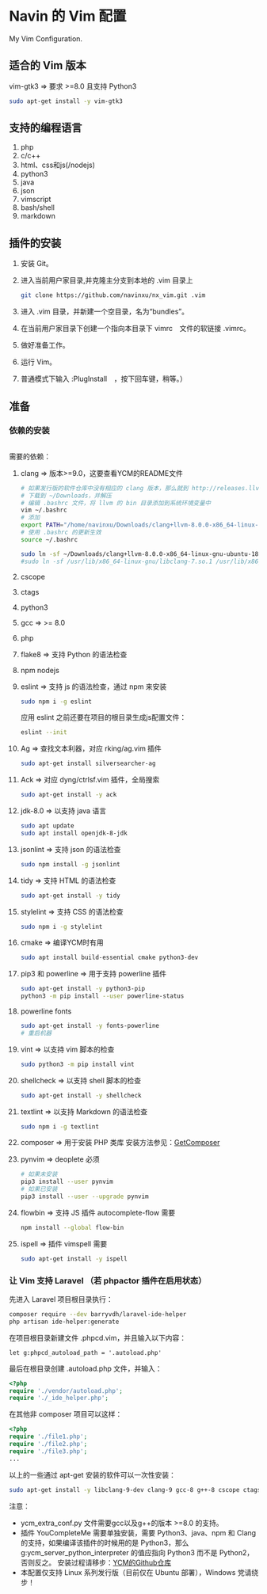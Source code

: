 # Navin 的 Vim 配置
My Vim Configuration.

## 适合的 Vim 版本
vim-gtk3 => 要求 >=8.0 且支持 Python3
```bash
sudo apt-get install -y vim-gtk3
```

## 支持的编程语言
1. php
2. c/c++
3. html、css和js(/nodejs)
4. python3
5. java
6. json
7. vimscript
8. bash/shell
9. markdown

## 插件的安装
1. 安装 Git。
2. 进入当前用户家目录,并克隆主分支到本地的 .vim 目录上

    ```bash
    git clone https://github.com/navinxu/nx_vim.git .vim
    ```
3. 进入 .vim 目录，并新建一个空目录，名为“bundles”。
4. 在当前用户家目录下创建一个指向本目录下 vimrc　文件的软链接 .vimrc。
5. 做好准备工作。
6. 运行 Vim。
7. 普通模式下输入 :PlugInstall　，按下回车键，稍等。）

## 准备
### 依赖的安装
```cpp

```
需要的依赖：
1. clang => 版本>=9.0，这要查看YCM的README文件

    ```bash
    # 如果发行版的软件仓库中没有相应的 clang 版本，那么就到 http://releases.llvm.org/download.html#9.0.0 这里下载与操作系统对应的  llvm 预编译版本
    # 下载到 ~/Downloads，并解压
    # 编辑 .bashrc 文件，将 llvm 的 bin 目录添加到系统环境变量中
    vim ~/.bashrc
    # 添加 
    export PATH="/home/navinxu/Downloads/clang+llvm-8.0.0-x86_64-linux-gnu-ubuntu-18.04/bin:${PATH}"
    # 使用 .bashrc 的更新生效
    source ~/.bashrc
    
    sudo ln -sf ~/Downloads/clang+llvm-8.0.0-x86_64-linux-gnu-ubuntu-18.04/lib/libclang.so.8 /usr/lib/x86_64-linux-gnu/
    #sudo ln -sf /usr/lib/x86_64-linux-gnu/libclang-7.so.1 /usr/lib/x86_64-linux-gnu/libclang.so.7
    ```
2. cscope
3. ctags
4. python3
5. gcc => >= 8.0
6. php
7. flake8 => 支持 Python 的语法检查
8. npm nodejs
9. eslint => 支持 js 的语法检查，通过 npm 来安装

    ```bash
    sudo npm i -g eslint
    ```
    应用 eslint 之前还要在项目的根目录生成js配置文件：
    ```bash
    eslint --init
    ```
10. Ag => 查找文本利器，对应 rking/ag.vim 插件

    ```bash
    sudo apt-get install silversearcher-ag
    ```
11. Ack => 对应 dyng/ctrlsf.vim 插件，全局搜索

    ```bash
    sudo apt-get install -y ack
    ```
12. jdk-8.0 => 以支持 java 语言

    ```bash
    sudo apt update
    sudo apt install openjdk-8-jdk
    ```
13. jsonlint => 支持 json 的语法检查

    ```bash
    sudo npm install -g jsonlint
    ```
14. tidy => 支持 HTML 的语法检查

    ```bash
    sudo apt-get install -y tidy
    ```
15. stylelint => 支持 CSS 的语法检查

    ```bash
    sudo npm i -g stylelint
    ```
16. cmake => 编译YCM时有用

    ```bash
    sudo apt install build-essential cmake python3-dev
    ```
17. pip3 和 powerline => 用于支持 powerline 插件

    ```bash
    sudo apt-get install -y python3-pip
    python3 -m pip install --user powerline-status
    ```
18. powerline fonts

    ```bash
    sudo apt-get install -y fonts-powerline
    # 重启机器
    ```
19. vint => 以支持 vim 脚本的检查

    ```bash
    sudo python3 -m pip install vint
    ```
20. shellcheck => 以支持 shell 脚本的检查

    ```bash
    sudo apt-get install -y shellcheck
    ```
21. textlint => 以支持 Markdown 的语法检查

    ```bash
    sudo npm i -g textlint
    ```
22. composer => 用于安装 PHP 类库
    安装方法参见：[GetComposer](https://getcomposer.org/)
23. pynvim => deoplete 必须
    
    ```bash
    # 如果未安装
    pip3 install --user pynvim
    # 如果已安装
    pip3 install --user --upgrade pynvim
    ```
24. flowbin => 支持 JS 插件 autocomplete-flow 需要
    
    ```bash
    npm install --global flow-bin
    ```
25. ispell => 插件 vimspell 需要

    ```bash
    sudo apt-get install -y ispell
    ```

### 让 Vim 支持 Laravel （若 phpactor 插件在启用状态）
先进入 Laravel 项目根目录执行：
```bash
composer require --dev barryvdh/laravel-ide-helper
php artisan ide-helper:generate
```
在项目根目录新建文件 .phpcd.vim，并且输入以下内容：
```vim
let g:phpcd_autoload_path = '.autoload.php'
```
最后在根目录创建 .autoload.php 文件，并输入：
```php
<?php
require './vendor/autoload.php';
require './_ide_helper.php';
```
在其他非 composer 项目可以这样：
```php
<?php
require './file1.php';
require './file2.php';
require './file3.php';
...
```

以上的一些通过 apt-get 安装的软件可以一次性安装：
```bash
sudo apt-get install -y libclang-9-dev clang-9 gcc-8 g++-8 cscope ctags npm nodejs python3 silversearcher-ag ack openjdk-8-jdk tidy python3-pip fonts-powerline shellcheck ispell --fix-missing
```


注意：
* ycm_extra_conf.py 文件需要gcc以及g++的版本 >=8.0 的支持。 
* 插件 YouCompleteMe 需要单独安装，需要 Python3、java、npm 和 Clang 的支持，如果编译该插件的时候用的是 Python3，那么g:ycm_server_python_interpreter 的值应指向 Python3 而不是 Python2，否则反之。
安装过程请移步：[YCM的Github仓库](https://github.com/Valloric/YouCompleteMe)
* 本配置仅支持 Linux 系列发行版（目前仅在 Ubuntu 部署），Windows 党请绕步！


